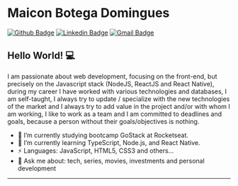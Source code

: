 # Maicon Botega Domingues

[![Github Badge](https://img.shields.io/badge/-Github-000?style=flat-square&logo=Github&logoColor=white&link=https://github.com/maicongunner)](https://github.com/maicongunner)
[![Linkedin Badge](https://img.shields.io/badge/-LinkedIn-blue?style=flat-square&logo=Linkedin&logoColor=white&link=https://www.linkedin.com/in/maicon-domingues/)](https://www.linkedin.com/in/maicon-domingues/)
[![Gmail Badge](https://img.shields.io/badge/-Gmail-c14438?style=flat-square&logo=Gmail&logoColor=white&link=mailto:maikonbdomingues@gmail.com)](mailto:maikonbdomingues@gmail.com)



## Hello World! 💻
I am passionate about web development, focusing on the front-end, but precisely on the Javascript stack (NodeJS, ReactJS and React Native), during my career I have worked with 
various technologies and databases, I am self-taught, I always try to update / specialize with the new technologies of the market and I always try to add value in the project 
and/or with whom I am working, I like to work as a team and I am committed to deadlines and goals, because a person without their goals/objectives is nothing.
 

- 🔭 I’m currently studying bootcamp GoStack at Rocketseat.
- 🌱 I’m currently learning TypeScript, Node.js, and React Native.
- ⚡ Languages: JavaScript, HTML5, CSS3 and others...
- 💬 Ask me about: tech, series, movies, investments and personal development

---
